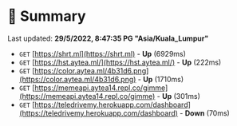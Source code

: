# 📖 Summary
Last updated: **29/5/2022, 8:47:35 PG "Asia/Kuala_Lumpur"**

- `GET` [https://shrt.ml](https://shrt.ml) - **Up** (6929ms)
- `GET` [https://hst.aytea.ml/](https://hst.aytea.ml/) - **Up** (222ms)
- `GET` [https://color.aytea.ml/4b31d6.png](https://color.aytea.ml/4b31d6.png) - **Up** (1710ms)
- `GET` [https://memeapi.aytea14.repl.co/gimme](https://memeapi.aytea14.repl.co/gimme) - **Up** (301ms)
- `GET` [https://teledrivemy.herokuapp.com/dashboard](https://teledrivemy.herokuapp.com/dashboard) - **Down** (70ms)

